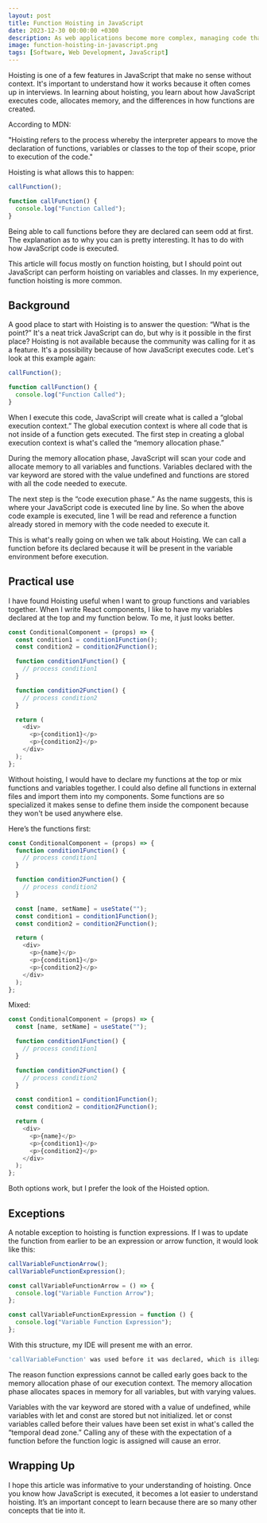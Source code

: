 ```yaml
---
layout: post
title: Function Hoisting in JavaScript
date: 2023-12-30 00:00:00 +0300
description: As web applications become more complex, managing code that interacts with APIs can become a challenge. TypeScript can help by providing type checking and other features that improve reliability and maintainability.
image: function-hoisting-in-javascript.png
tags: [Software, Web Development, JavaScript]
---
```


Hoisting is one of a few features in JavaScript that make no sense without context. It's important to understand how it works because it often comes up in interviews. In learning about hoisting, you learn about how JavaScript executes code, allocates memory, and the differences in how functions are created.

According to MDN:

"Hoisting refers to the process whereby the interpreter appears to move the declaration of functions, variables or classes to the top of their scope, prior to execution of the code."

Hoisting is what allows this to happen:

```javascript
callFunction();

function callFunction() {
  console.log("Function Called");
}
```

Being able to call functions before they are declared can seem odd at first. The explanation as to why you can is pretty interesting. It has to do with how JavaScript code is executed.

This article will focus mostly on function hoisting, but I should point out JavaScript can perform hoisting on variables and classes. In my experience, function hoisting is more common.

## Background

A good place to start with Hoisting is to answer the question: “What is the point?” It's a neat trick JavaScript can do, but why is it possible in the first place? Hoisting is not available because the community was calling for it as a feature. It's a possibility because of how JavaScript executes code. Let's look at this example again:

```javascript
callFunction();

function callFunction() {
  console.log("Function Called");
}
```

When I execute this code, JavaScript will create what is called a “global execution context.” The global execution context is where all code that is not inside of a function gets executed. The first step in creating a global execution context is what's called the “memory allocation phase.”

During the memory allocation phase, JavaScript will scan your code and allocate memory to all variables and functions. Variables declared with the var keyword are stored with the value undefined and functions are stored with all the code needed to execute.

The next step is the “code execution phase.” As the name suggests, this is where your JavaScript code is executed line by line. So when the above code example is executed, line 1 will be read and reference a function already stored in memory with the code needed to execute it.

This is what's really going on when we talk about Hoisting. We can call a function before its declared because it will be present in the variable environment before execution.

## Practical use

I have found Hoisting useful when I want to group functions and variables together. When I write React components, I like to have my variables declared at the top and my function below. To me, it just looks better.

```javascript
const ConditionalComponent = (props) => {
  const condition1 = condition1Function();
  const condition2 = condition2Function();

  function condition1Function() {
    // process condition1
  }

  function condition2Function() {
    // process condition2
  }

  return (
    <div>
      <p>{condition1}</p>
      <p>{condition2}</p>
    </div>
  );
};
```

Without hoisting, I would have to declare my functions at the top or mix functions and variables together. I could also define all functions in external files and import them into my components. Some functions are so specialized it makes sense to define them inside the component because they won't be used anywhere else.

Here’s the functions first:

```javascript
const ConditionalComponent = (props) => {
  function condition1Function() {
    // process condition1
  }

  function condition2Function() {
    // process condition2
  }

  const [name, setName] = useState("");
  const condition1 = condition1Function();
  const condition2 = condition2Function();

  return (
    <div>
      <p>{name}</p>
      <p>{condition1}</p>
      <p>{condition2}</p>
    </div>
  );
};
```

Mixed:

```javascript
const ConditionalComponent = (props) => {
  const [name, setName] = useState("");

  function condition1Function() {
    // process condition1
  }

  function condition2Function() {
    // process condition2
  }

  const condition1 = condition1Function();
  const condition2 = condition2Function();

  return (
    <div>
      <p>{name}</p>
      <p>{condition1}</p>
      <p>{condition2}</p>
    </div>
  );
};
```

Both options work, but I prefer the look of the Hoisted option.

## Exceptions

A notable exception to hoisting is function expressions. If I was to update the function from earlier to be an expression or arrow function, it would look like this:

```javascript
callVariableFunctionArrow();
callVariableFunctionExpression();

const callVariableFunctionArrow = () => {
  console.log("Variable Function Arrow");
};

const callVariableFunctionExpression = function () {
  console.log("Variable Function Expression");
};
```

With this structure, my IDE will present me with an error.

```bash
'callVariableFunction' was used before it was declared, which is illegal for 'const' variables.
```

The reason function expressions cannot be called early goes back to the memory allocation phase of our execution context. The memory allocation phase allocates spaces in memory for all variables, but with varying values.

Variables with the var keyword are stored with a value of undefined, while variables with let and const are stored but not initialized. let or const variables called before their values have been set exist in what's called the “temporal dead zone.” Calling any of these with the expectation of a function before the function logic is assigned will cause an error.

## Wrapping Up

I hope this article was informative to your understanding of hoisting. Once you know how JavaScript is executed, it becomes a lot easier to understand hoisting. It’s an important concept to learn because there are so many other concepts that tie into it.
